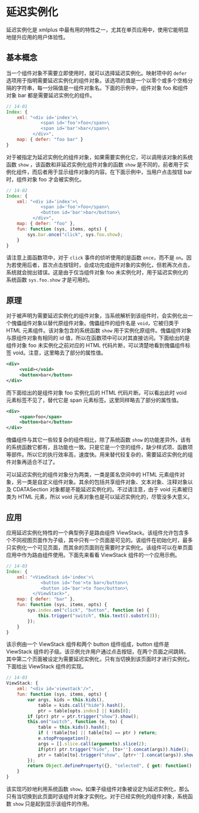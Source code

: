 # 延迟实例化

延迟实例化是 xmlplus 中最有用的特性之一，尤其在单页应用中，使用它能明显地提升应用的用户体验性。

## 基本概念

当一个组件对象不需要立即使用时，就可以选择延迟实例化。映射项中的 `defer` 选项用于指明需要延迟实例化的组件对象。该选项的值是一个以零个或多个空格分隔的字符串，每一分隔值是一组件对象名。下面的示例中，组件对象 foo 和组件对象 bar 都是需要延迟实例化的组件。

```js
// 14-01
Index: {
    xml: "<div id='index'>\
             <span id='foo'>foo</span>\
             <span id='bar'>bar</span>\
          </div>",
    map: { defer: "foo bar" }
}
```

对于被指定为延迟实例化的组件对象，如果需要实例化它，可以调用该对象的系统函数 `show` ，该函数和非延迟实例化组件对象的函数 `show` 是不同的，前者用于实例化组件，而后者用于显示组件对象的内容。在下面示例中，当用户点击按钮 bar 时，组件对象 foo 才会被实例化。

```js
// 14-02
Index: {
    xml: "<div id='index'>\
             <span id='foo'>foo</span>\
             <button id='bar'>bar</button>\
          </div>",
    map: { defer: "foo" },
    fun: function (sys, items, opts) {
        sys.bar.once("click", sys.foo.show);
    }
}
```

请注意上面函数项中，对于 `click` 事件的侦听使用的是函数 `once`，而不是 `on`。因为若使用后者，首次点击按钮时，会成功完成组件对象的实例化，但若再次点击，系统就会抛出错误。这是由于仅当组件对象 foo 未实例化时，用于延迟实例化的系统函数 `sys.foo.show` 才是可用的。 

## 原理

对于被声明为需要延迟实例化的组件对象，当系统解析到该组件时，会实例化出一个傀儡组件对象以替代原组件对象。傀儡组件的组件名是 `void`，它被归类于 HTML 元素组件。该对象包含的系统函数 `show` 用于实例化原组件。傀儡组件对象与原组件对象有相同的 id 值，所以在函数项中可以对其直接访问。下面给出的是组件对象 foo 未实例化之前对应的 HTML 代码片断，可以清楚地看到傀儡组件标签 void。注意，这里略去了部分的属性值。

```xml
<div>
     <void></void>
     <button>bar</button>
</div> 
```

而下面给出的是组件对象 foo 实例化后的 HTML 代码片断。可以看出此时 void 元素标签不见了，替代它是 span 元素标签。这里同样略去了部分的属性值。

```xml
<div>
     <span>foo</span>
     <button>bar</button>
</div>
```

傀儡组件与其它一些较复杂的组件相比，除了系统函数 `show` 的功能差异外，该有的系统函数它都有，且功能也一致。只是它是一个空的组件，缺少样式项、函数项等部件。所以它的执行效率高，速度快。用来替代较复杂的，需要延迟实例化的组件对象再适合不过了。

可以延迟实例化的组件对象分为两类，一类是匿名空间中的 HTML 元素组件对象，另一类是自定义组件对象。其余的包括共享组件对象、文本对象、注释对象以及 CDATASection 对象都是不能延迟实例化的。不过请注意，由于 void 元素被归类为 HTML 元素，所以 void 元素对象也是可以延迟实例化的，尽管没多大意义。

## 应用

应用延迟实例化特性的一个典型例子是路由组件 ViewStack。该组件允许包含多个不同视图页面作为子级，其中只有一个页面是可见的。该组件在初始化时，最多只实例化一个可见页面，而其余的页面则在需要时才实例化。该组件可以在单页面应用中作为路由组件使用。下面先来看看 ViewStack 组件的一个应用示例。

```js
// 14-03
Index: {
    xml: "<ViewStack id='index'>\
             <button id='foo'>to bar</button>\
             <button id='bar'>to foo</button>\
          </ViewStack>",
    map: { defer: "bar" },
    fun: function (sys, items, opts) {
        sys.index.on("click", "button", function (e) {
            this.trigger("switch", this.text().substr(3));
        });
    }
}
```
该示例由一个 ViewStack 组件和两个 button 组件组成，button 组件是 ViewStack 组件的子级。该示例允许用户通过点击按钮，在两个页面之间跳转。其中第二个页面被设定为需要延迟实例化，只有当切换到该页面时才进行实例化。下面给出 ViewStack 组件的实现。

```js
// 14-03
ViewStack: { 
    xml: "<div id='viewstack'/>",
    fun: function (sys, items, opts) {
        var args, kids = this.kids(),
            table = kids.call("hide").hash(),
            ptr = table[opts.index] || kids[0];
        if (ptr) ptr = ptr.trigger("show").show();
        this.on("switch", function (e, to) {
            table = this.kids().hash();
            if ( !table[to] || table[to] == ptr ) return;
            e.stopPropagation();
            args = [].slice.call(arguments).slice(2);
            if(ptr) ptr.trigger("hide", [to+''].concat(args)).hide();
            ptr = table[to].trigger("show", [ptr+''].concat(args)).show();
        });
        return Object.defineProperty({}, "selected", { get: function() {return ptr;}});
    }
}
```

该实现巧妙地利用系统函数 `show`，如果子级组件对象被设定为延迟实例化，那么只有当切换到此页面时该组件对象才实例化。对于已经实例化的组件对象，系统函数 `show` 只是起到显示该组件的作用。